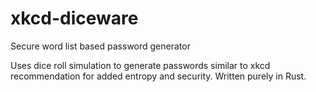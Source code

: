 # xkcd-diceware
Secure word list based password generator


Uses dice roll simulation to generate passwords similar to xkcd recommendation for added entropy and security. Written purely in Rust.
